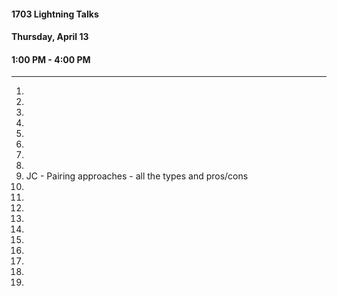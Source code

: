 #### 1703 Lightning Talks
#### Thursday, April 13
#### 1:00 PM - 4:00 PM

-----------------------------------------

1.
2.
3.
4.
5.
6.
7.
8.
9. JC - Pairing approaches - all the types and pros/cons
11.
12.
13.
14.
15.
16.
17.
18.
19.
20.

